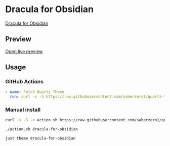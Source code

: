 # Dracula for Obsidian

[Dracula for Obsidian](#)

## Preview

[Open live preview](https://quartz-themes.github.io/dracula-for-obsidian/)

## Usage

### GitHub Actions

```yaml
- name: Fetch Quartz Theme
  run: curl -s -S https://raw.githubusercontent.com/saberzero1/quartz-themes/master/action.sh | bash -s -- dracula-for-obsidian
```

### Manual install

```bash
curl -s -S -o action.sh https://raw.githubusercontent.com/saberzero1/quartz-themes/master/action.sh

./action.sh dracula-for-obsidian
```

```bash
just theme dracula-for-obsidian
```
